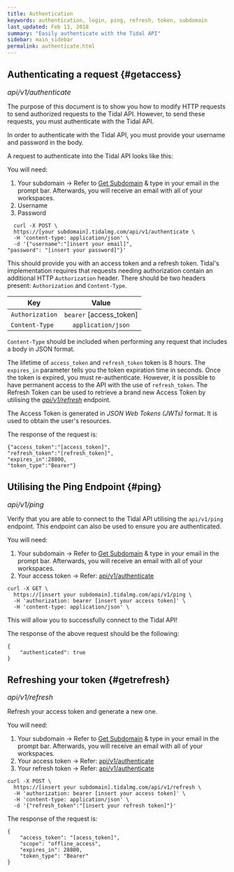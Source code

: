 ```yaml
---
title: Authentication
keywords: authentication, login, ping, refresh, token, subdomain
last_updated: Feb 13, 2018
summary: "Easily authenticate with the Tidal API"
sidebar: main_sidebar
permalink: authenticate.html
---
```


## Authenticating a request {#getaccess}
<font size="3"> <i> api/v1/authenticate </i> </font> <br>


The purpose of this document is to show you how to modify HTTP requests
to send authorized requests to the Tidal API.
However, to send these requests, you must authenticate with the Tidal
API.

In order to authenticate with the Tidal API, you must provide your
username and password in the body.

A request to authenticate into the Tidal API looks like this:

You will need:

1. Your subdomain -> Refer to [Get Subdomain](https://get.tidal.cloud/workspaces) & type in your email in the prompt bar. Afterwards, you will receive an email with all of your workspaces.
2. Username
3. Password

```
  curl -X POST \
  https://[your subdomain].tidalmg.com/api/v1/authenticate \
  -H 'content-type: application/json' \
  -d '{"username":"[insert your email]",
"password": "[insert your password]"}'

```


This should provide you with an access token and a refresh token. Tidal's implementation
requires that requests needing authorization contain an additional HTTP `Authorization`
header. There should be two headers present: `Authorization` and `Content-Type`.


| Key                 | Value                  | 
| --------------------|:----------------------:|
| `Authorization`     | `bearer` [access_token]|
| `Content-Type`      | `application/json`     |


`Content-Type` should be included when performing any request that includes a body in JSON format.

The lifetime of `access_token` and `refresh_token` token is 8 hours. The `expires_in` parameter tells you the token expiration time in seconds.
Once the token is expired, you must re-authenticate. However, it is possible to have permanent access to the API with the use of `refresh_token`.
The Refresh Token can be used to retrieve a brand new Access Token by utilising the [*api/v1/refresh*](#getrefresh) endpoint. 

The Access Token is generated in *JSON Web Tokens (JWTs)* format. It is used to obtain the user's resources.

The response of the request is:

```
{"access_token":"[access_token]",
"refresh_token":"[refresh_token]",
"expires_in":28800,
"token_type":"Bearer"}
```

## Utilising the Ping Endpoint {#ping}
<font size="3"> <i> api/v1/ping </i> </font> <br>

Verify that you are able to connect to the Tidal API utilising the `api/v1/ping` endpoint.
This endpoint can also be used to ensure you are authenticated.

You will need:

1. Your subdomain -> Refer to [Get Subdomain](https://get.tidal.cloud/workspaces) & type in your email in the prompt bar. Afterwards, you will receive an email with all of your workspaces.
2. Your access token -> Refer: [api/v1/authenticate](#getaccess)

```
curl -X GET \
  https://[insert your subdomain].tidalmg.com/api/v1/ping \
  -H 'authorization: bearer [insert your access token]' \
  -H 'content-type: application/json' \
```

This will allow you to successfully connect to the Tidal API!

The response of the above request should be the following:

```
{
    "authenticated": true
}
```


## Refreshing your token {#getrefresh}
<font size="3"> <i> api/v1/refresh </i> </font> <br> 

Refresh your access token and generate a new one.

You will need:

1. Your subdomain -> Refer to [Get Subdomain](https://get.tidal.cloud/workspaces) & type in your email in the prompt bar. Afterwards, you will receive an email with all of your workspaces.
2. Your access token -> Refer: [api/v1/authenticate](#getaccess)
3. Your refresh token -> Refer: [api/v1/authenticate](#getaccess)

```
curl -X POST \
  https://[insert your subdomain].tidalmg.com/api/v1/refresh \
  -H 'authorization: bearer [insert your access token]' \
  -H 'content-type: application/json' \
  -d '{"refresh_token":"[insert your refresh token]"}'
```

The response of the request is:

```
{
    "access_token": "[acess_token]",
    "scope": "offline_access",
    "expires_in": 28800,
    "token_type": "Bearer"
}
```

